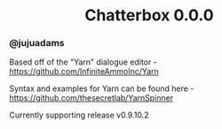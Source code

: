 <h1 align="center">Chatterbox 0.0.0</h1>

### @jujuadams

Based off of the "Yarn" dialogue editor - https://github.com/InfiniteAmmoInc/Yarn

Syntax and examples for Yarn can be found here - https://github.com/thesecretlab/YarnSpinner

Currently supporting release v0.9.10.2